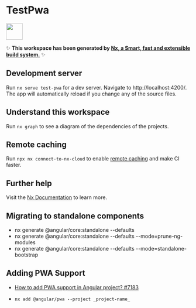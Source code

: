 # TestPwa

<a alt="Nx logo" href="https://nx.dev" target="_blank" rel="noreferrer"><img src="https://raw.githubusercontent.com/nrwl/nx/master/images/nx-logo.png" width="45"></a>

✨ **This workspace has been generated by [Nx, a Smart, fast and extensible build system.](https://nx.dev)** ✨

## Development server

Run `nx serve test-pwa` for a dev server. Navigate to http://localhost:4200/. The app will automatically reload if you change any of the source files.

## Understand this workspace

Run `nx graph` to see a diagram of the dependencies of the projects.

## Remote caching

Run `npx nx connect-to-nx-cloud` to enable [remote caching](https://nx.app) and make CI faster.

## Further help

Visit the [Nx Documentation](https://nx.dev) to learn more.

## Migrating to standalone components

- nx generate @angular/core:standalone --defaults
- nx generate @angular/core:standalone --defaults --mode=prune-ng-modules
- nx generate @angular/core:standalone --defaults --mode=standalone-bootstrap

## Adding PWA Support

- [How to add PWA support in Angular project? #7183](https://github.com/nrwl/nx/discussions/7183)

- `nx add @angular/pwa --project _project-name_`
